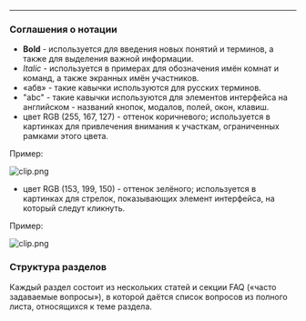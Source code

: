 ***

### Соглашения о нотации

 - **Bold** - используется для введения новых понятий и терминов, а также для выделения важной информации.
 - _Italic_ - используется в примерах для обозначения имён комнат и команд, а также экранных имён участников.
 - «абв» - такие кавычки используются для русских терминов. 
 - "abc" - такие кавычки используются для элементов интерфейса на английском - названий кнопок, модалов, полей, окон, клавиш.
 - цвет RGB (255, 167, 127) - оттенок коричневого; используется в картинках для привлечения внимания к участкам, ограниченных рамками этого цвета.
 
 Пример:

 ![clip.png](https://in.kato.im/c925dfffcc6aafbf8e203b2d55907264af50ac17e4da949d421435a4ee950a/clip.png)

 - цвет RGB (153, 199, 150) - оттенок зелёного; используется в картинках для стрелок, показывающих элемент интерфейса, на который следут кликнуть.
 
 Пример:

 ![clip.png](https://in.kato.im/98f85177abeb89384b0ff5ec89beeb33384ab2a491b109f1f8a089f9161fed3/clip.png)

### Структура разделов

Каждый раздел состоит из нескольких статей и секции FAQ («часто задаваемые вопросы»), в которой даётся список вопросов из полного листа, относящихся к теме раздела.  
